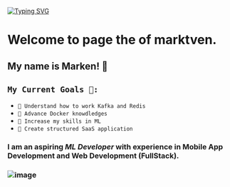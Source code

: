 [![Typing SVG](https://readme-typing-svg.herokuapp.com?color=2CFF05&lines=Beginner+ML+Developer)](https://git.io/typing-svg)

# Welcome to page the of **marktven**.
## My name is Marken! 🤖 
## ```My Current Goals 🙂:```
- ```📘 Understand how to work Kafka and Redis```
- ```📙 Advance Docker knowdledges```
- ```📗 Increase my skills in ML ```
- ```📕 Create structured SaaS application``` 
### I am an aspiring ***ML Developer***  with experience in Mobile App Development and Web Development (FullStack).
### ![image]({https://img.shields.io/badge/C%23-239120?style=for-the-badge&logo=csharp&logoColor=white})
